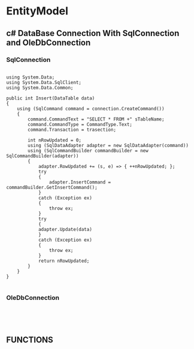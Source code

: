 # EntityModel

## c# DataBase Connection With SqlConnection and OleDbConnection 

### SqlConnection
<pre>
<code>
using System.Data;
using System.Data.SqlClient;
using System.Data.Common;

public int Insert(DataTable data)
{
    using (SqlCommand command = connection.CreateCommand())
    {
        command.CommandText = "SELECT * FROM +" sTableName;
        command.CommandType = CommandType.Text;
        command.Transaction = trasection;

        int nRowUpdated = 0;
        using (SqlDataAdapter adapter = new SqlDataAdapter(command))
        using (SqlCommandBuilder commandBuilder = new SqlCommandBuilder(adapter))
        {
            adapter.RowUpdated += (s, e) => { ++nRowUpdated; };
            try
            {
                adapter.InsertCommand = commandBuilder.GetInsertCommand();
            }
            catch (Exception ex)
            {
                throw ex;
            }
            try
            {
            adapter.Update(data)
            }
            catch (Exception ex)
            {
                throw ex;
            }
            return nRowUpdated;
        }
    }
}
</code>
</pre>
### OleDbConnection
<pre>
<code>

</code>
</pre>
## FUNCTIONS
